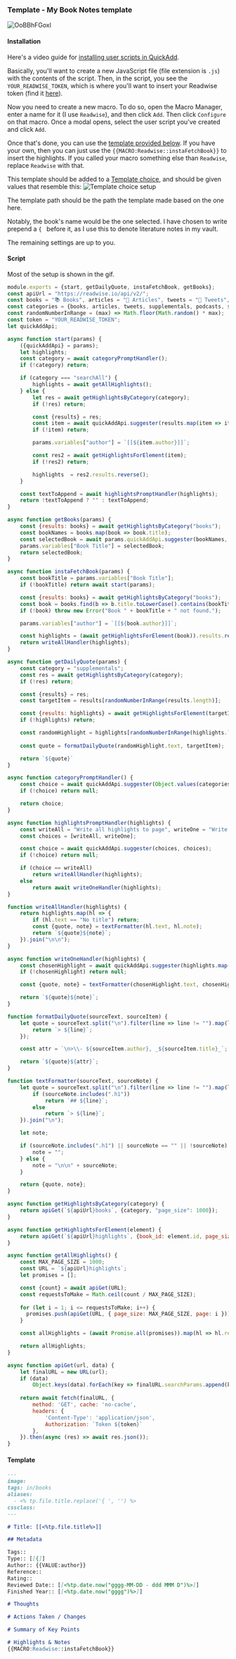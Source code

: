 ### Template - My Book Notes template
![OoBBhFGoxl](https://user-images.githubusercontent.com/29108628/122776753-ac7c4d00-d2ab-11eb-9ade-4b88afaee8e4.gif)

#### Installation
Here's a video guide for [installing user scripts in QuickAdd](https://github.com/chhoumann/quickadd/blob/master/docs/Examples/Capture\_FetchTasksFromTodoist.md#installation-video).

Basically, you'll want to create a new JavaScript file (file extension is `.js`) with the contents of the script. Then, in the script, you see the `YOUR_READWISE_TOKEN`, which is where you'll want to insert your Readwise token (find it [here](https://readwise.io/access_token)).

Now you need to create a new macro. To do so, open the Macro Manager, enter a name for it (I use `Readwise`), and then click `Add`. Then click `Configure` on that macro. Once a modal opens, select the user script you've created and click `Add`.

Once that's done, you can use the [template provided below](https://github.com/chhoumann/quickadd/blob/master/docs/Examples/Template_AutomaticBookNotesFromReadwise.md#template). If you have your own, then you can just use the `{{MACRO:Readwise::instaFetchBook}}` to insert the highlights. If you called your macro something else than `Readwise`, replace `Readwise` with that.

This template should be added to a [Template choice](../Choices/TemplateChoice.md), and should be given values that resemble this:
![Template choice setup](../Images/readwise_template_choice.png)

The template path should be the path the template made based on the one here.

Notably, the book's name would be the one selected. I have chosen to write prepend a ``{ `` before it, as I use this to denote literature notes in my vault.

The remaining settings are up to you.


#### Script
Most of the setup is shown in the gif.
```js
module.exports = {start, getDailyQuote, instaFetchBook, getBooks};
const apiUrl = "https://readwise.io/api/v2/";
const books = "📚 Books", articles = "📰 Articles", tweets = "🐤 Tweets", supplementals = "💭 Supplementals", podcasts = "🎙 Podcasts", searchAll = "🔍 Search All Highlights (slow!)";
const categories = {books, articles, tweets, supplementals, podcasts, searchAll};
const randomNumberInRange = (max) => Math.floor(Math.random() * max);
const token = "YOUR_READWISE_TOKEN";
let quickAddApi;

async function start(params) {
    ({quickAddApi} = params);
    let highlights;
    const category = await categoryPromptHandler();
    if (!category) return;

    if (category === "searchAll") {
        highlights = await getAllHighlights(); 
    } else {
        let res = await getHighlightsByCategory(category);
        if (!res) return;

        const {results} = res;
        const item = await quickAddApi.suggester(results.map(item => item.title), results);
        if (!item) return;

        params.variables["author"] = `[[${item.author}]]`;

        const res2 = await getHighlightsForElement(item);
        if (!res2) return;

        highlights  = res2.results.reverse();
    }

    const textToAppend = await highlightsPromptHandler(highlights);
    return !textToAppend ? "" : textToAppend; 
}

async function getBooks(params) {
    const {results: books} = await getHighlightsByCategory("books");
    const bookNames = books.map(book => book.title);
    const selectedBook = await params.quickAddApi.suggester(bookNames, bookNames);
    params.variables["Book Title"] = selectedBook;
    return selectedBook;
}

async function instaFetchBook(params) {
    const bookTitle = params.variables["Book Title"];
    if (!bookTitle) return await start(params);

    const {results: books} = await getHighlightsByCategory("books");
    const book = books.find(b => b.title.toLowerCase().contains(bookTitle.toLowerCase()));
    if (!book) throw new Error("Book " + bookTitle + " not found.");

    params.variables["author"] = `[[${book.author}]]`;

    const highlights = (await getHighlightsForElement(book)).results.reverse();
    return writeAllHandler(highlights);
}

async function getDailyQuote(params) {
    const category = "supplementals";
    const res = await getHighlightsByCategory(category);
    if (!res) return;

    const {results} = res;
    const targetItem = results[randomNumberInRange(results.length)];

    const {results: highlights} = await getHighlightsForElement(targetItem);
    if (!highlights) return;

    const randomHighlight = highlights[randomNumberInRange(highlights.length)];
    
    const quote = formatDailyQuote(randomHighlight.text, targetItem);

    return `${quote}`
}

async function categoryPromptHandler() {
    const choice = await quickAddApi.suggester(Object.values(categories), Object.keys(categories));
    if (!choice) return null;

    return choice;
}

async function highlightsPromptHandler(highlights) {
    const writeAll = "Write all highlights to page", writeOne = "Write one highlight to page";
    const choices = [writeAll, writeOne];

    const choice = await quickAddApi.suggester(choices, choices);
    if (!choice) return null;

    if (choice == writeAll)
        return writeAllHandler(highlights);
    else
        return await writeOneHandler(highlights);
}

function writeAllHandler(highlights) {
    return highlights.map(hl => {
        if (hl.text == "No title") return;
        const {quote, note} = textFormatter(hl.text, hl.note);
        return `${quote}${note}`;
    }).join("\n\n");
}

async function writeOneHandler(highlights) {
    const chosenHighlight = await quickAddApi.suggester(highlights.map(hl => hl.text), highlights);
    if (!chosenHighlight) return null;

    const {quote, note} = textFormatter(chosenHighlight.text, chosenHighlight.note);

    return `${quote}${note}`;
}

function formatDailyQuote(sourceText, sourceItem) {
    let quote = sourceText.split("\n").filter(line => line != "").map(line => {
        return `> ${line}`;
    });

    const attr = `\n>\\- ${sourceItem.author}, _${sourceItem.title}_`;

    return `${quote}${attr}`;
}

function textFormatter(sourceText, sourceNote) {
    let quote = sourceText.split("\n").filter(line => line != "").map(line => {
        if (sourceNote.includes(".h1"))
            return `## ${line}`;
        else
            return `> ${line}`;
    }).join("\n");

    let note;

    if (sourceNote.includes(".h1") || sourceNote == "" || !sourceNote) {
        note = "";
    } else {
        note = "\n\n" + sourceNote;
    }

    return {quote, note};
}

async function getHighlightsByCategory(category) {
    return apiGet(`${apiUrl}books`, {category, "page_size": 1000});
}

async function getHighlightsForElement(element) {
    return apiGet(`${apiUrl}highlights`, {book_id: element.id, page_size: 1000});
}

async function getAllHighlights() {
    const MAX_PAGE_SIZE = 1000;
    const URL = `${apiUrl}highlights`;
    let promises = [];

    const {count} = await apiGet(URL);
    const requestsToMake = Math.ceil(count / MAX_PAGE_SIZE);
    
    for (let i = 1; i <= requestsToMake; i++) {
      promises.push(apiGet(URL, { page_size: MAX_PAGE_SIZE, page: i }));
    }

    const allHighlights = (await Promise.all(promises)).map(hl => hl.results);

    return allHighlights;
}

async function apiGet(url, data) {
    let finalURL = new URL(url);
    if (data)
        Object.keys(data).forEach(key => finalURL.searchParams.append(key, data[key]));
    
    return await fetch(finalURL, {
        method: 'GET', cache: 'no-cache',
        headers: {
            'Content-Type': 'application/json',
            Authorization: `Token ${token}`
        },
    }).then(async (res) => await res.json());
}
```
#### Template
```md
---
image: 
tags: in/books
aliases:
  - <% tp.file.title.replace('{ ', '') %>
cssclass: 
---

# Title: [[<%tp.file.title%>]]

## Metadata

Tags:: 
Type:: [[{]]
Author:: {{VALUE:author}}
Reference::
Rating:: 
Reviewed Date:: [[<%tp.date.now("gggg-MM-DD - ddd MMM D")%>]]
Finished Year:: [[<%tp.date.now("gggg")%>]]

# Thoughts

# Actions Taken / Changes

# Summary of Key Points

# Highlights & Notes
{{MACRO:Readwise::instaFetchBook}}
```

